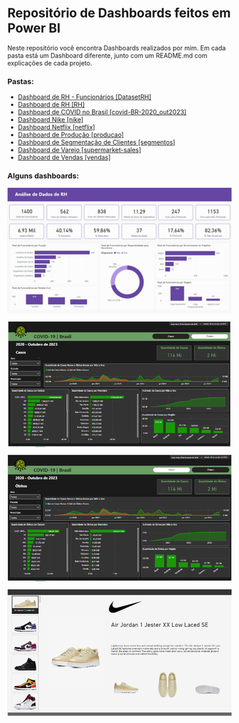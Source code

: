 <h1>Repositório de Dashboards feitos em Power BI</h1>

Neste repositório você encontra Dashboards realizados por mim. Em cada pasta está um Dashboard diferente, junto com um README.md com explicações de cada projeto.

<h3>Pastas:</h3>
<ul>
  <li><a href="https://github.com/carolinari/PowerBI/tree/main/RH-funcionarios">Dashboard de RH - Funcionários [DatasetRH]</a></li>
  <li><a href="https://github.com/carolinari/PowerBI/tree/main/RH">Dashboard de RH [RH]</a></li>
  <li><a href="https://github.com/carolinari/PowerBI/tree/main/covid-BR">Dashboard de COVID no Brasil [covid-BR-2020_out2023]</a></li>
  <li><a href="https://github.com/carolinari/PowerBI/tree/main/dashboard-nike">Dashboard Nike [nike]</a></li>
  <li><a href="https://github.com/carolinari/PowerBI/tree/main/netflix">Dashboard Netflix [netflix]</a></li>
  <li><a href="https://github.com/carolinari/PowerBI/tree/main/producao">Dashboard de Produção [producao]</a></li>
  <li><a href="https://github.com/carolinari/PowerBI/tree/main/segmentacao_de_clientes">Dashboard de Segmentação de Clientes [segmentos]</a></li>
  <li><a href="https://github.com/carolinari/PowerBI/tree/main/supermarket-sales">Dashboard de Varejo [supermarket-sales]</a></li>
  <li><a href="https://github.com/carolinari/PowerBI/tree/main/vendas">Dashboard de Vendas [vendas]</a></li>
</ul>


<h3>Alguns dashboards:</h3>
<p align="center">
  <img src="RH-funcionarios/dashboard-RH.png"><br>
</p>
<p align="center">
  <img src="covid-BR/dashboard-covid-BR-2020_out2023-1.png"><br>
</p>
<p align="center">
  <img src="covid-BR/dashboard-covid-BR-2020_out2023-2.png"><br>
</p>
<p align="center">
  <img src="dashboard-nike/dashboard-nike.png"><br>
</p>